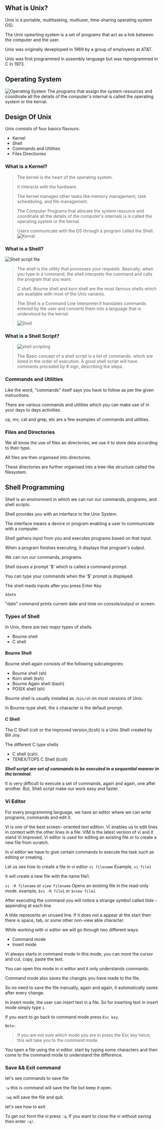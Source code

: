 
## What is Unix?

  Unix is a portable, multitasking, multiuser, time-sharing 
  operating system OS).
 
  The Unix opearting system is a set of programs that act as a
  link between the computer and the user.
 
  Unix was originally deveploped in 1969 by a group of 
  employees at AT&T.
 
  Unix was first programmed in assembly language but was 
  reprogrammed in C in 1973.

## Operating System
![Operating System](https://github.com/aniketchavan2211/Journey-start-from-here/blob/master/Images/operating-system.png)
  The programs that assign the system resources and coordinate
  all the details of the computer's internal is called the
  operating system or the kernal.

## Design Of Unix

 Unix consists of four basics flavours:
 - Kernel
 - Shell
 - Commands and Utilities
 - Files Directiories

### What is a Kernel?

 > The kernel is the heart of the operating system.
 >
 > It interacts with the hardware.
 >
 > The kernel manages other tasks like memory management, task
 > schedduling, and file management.
 >
 > The Computer Programs that allocate the system resource and 
 > coordinate all the details of the computer's internals is
 > is called the operating system or the kernal. 
 >
 > Users communicate with the OS through a program called the Shell.
![Kernal](https://github.com/aniketchavan2211/Journey-start-from-here/blob/master/Images/Kernel.jpg)

### What is a Shell?
![Shell script file](https://github.com/aniketchavan2211/Journey-start-from-here/blob/master/Images/sh.png)
 > The shell is the utility that processes your requests.
 > Basically, when you type in a command, the shell interprets 
 > the command and calls the program that you want.
 > 
 > C shell, Bourne shell and korn shell are the most famous shells
 > which are available with most of the Unix variants.
 >
 > The Shell is a Command Line Interpreter.It translates 
 > commands entered by the user and converts them into a 
 > language that is understood by the kernal.
 >
 > ![Shell](https://github.com/aniketchavan2211/Journey-start-from-here/blob/master/Images/Shell.jpg)
 
### What is a Shell Script?
 > ![shell scripting](https://github.com/aniketchavan2211/Journey-start-from-here/blob/master/Images/script.png)
 >
 > The Basic concept of a shell script is a list of commands.
 > which are listed in the order of execution. A good shell
 > script will have comments preceded by # sign, describing the
 > steps.
    
### Commands and Utilities

  Like the word, "commands" itself says you have to follow
  as per the given instructions.
 
  There are various commands and utilities which you can make
  use of in your days to days activities.
 
  cp, mv, cat and grep, etc are a few examples of commands and
  utilities.

### Files and Directories

  We all know the use of files an directories, we use it to store
  data according to their type.
  
  All files are then organised into directories.
  
  These directories are further organised into a tree-like
  structure called the filesystem.

## Shell Programming 

 Shell is an environment in which we can run our commands, 
 programs, and shell scripts.

 Shell provides you with an interface to the Unix System.

 The interface means a device or program enabling a user to 
 communicate with a computer.

 Shell gathers input from you and executes programs based on 
 that input.
 
 When a program finishes executing, it displays that program's 
 output.

 We can run our commands, programs.

 Shell issues a prompt '$' which is called a command prompt.
 
 You can type your commands when the '$' prompt is displayed.
 
 The shell reads inputs after you press Enter Key

 `$date`

 "date" command prints current date and time on console/output
 or screen.

### Types of Shell 

 In Unix, there are two major types of shells.
  - Bourne shell
  - C shell

#### Bourne Shell
  Bourne shell again consists of the following subcategories:
  - Bourne shell (sh)
  - Korn shell (ksh)
  - Bourne Again shell (bash)
  - POSIX shell (sh)
  
 Bourne shell is usually installed as `/bin/sh`
 on most versions of Unix.

In Bourne-type shell, the `$` character is the default prompt.

#### C Shell
  The C Shell (csh or the improved version,(tcsh)
  is a Unix Shell created by Bill Joy.

  The different C type shells
 - C shell (csh)
 - TENEX/TOPS C Shell (tcsh)

 ***Shell script are set of commands to be executed
 in a sequential manner in the terminal.***

 It is very difficult to execute a set of 
 commands, again and again, one after another.
 But, Shell script make our work easy and faster.


### Vi Editor

 For every programming language, we have an 
 editor where we can write programs, commands
 and edit it.

 Vi is one of the best screen- oriented text 
 edition.
 Vi enables us to edit lines in context with
 the other lines in a file.
 VIM is the latest version of vi and it stand
 Vi Improved.
 Vi editor is used for editing an existing file
 or to create a new file from scratch.
 
 In vi editor we have to give certain commands
 to execute the task such as editing or creating.

 Let us see how to create a file in vi editor
 `vi filename`
 Example, 
 `vi file1`

 It will create a new file with the name file1.

 `vi -R filename` or `view filename`
 Opens an existing file in the read-only mode.
 example, `$vi -R file1` or `$view file1`.

 After executing the command you will notice
 a strange symbol called tilde `~` appending
 at each line.

 A tilde represents an unused line.
 If it does not a appear at the start then there
 is space, tab, or some other non-view able
 character.

 While working with vi editor we will go through
 two different ways:
 - Command mode
 - Insert mode
 
 Vi always starts in command mode
 In this mode, you can more the cursor and 
 cut, copy, paste the text.

 You can open this mode in vi editor and 
 it only understands commands.

 Command mode also saves the changes you have
 made to the file.
 
 So no need to save the file manually, again
 and again, it automatically saves after 
 every change.

 In insert mode, the user can insert text in
 a file.
 So for inserting text in insert mode simply
 type `i`.
 
 If you want to go back to command mode
 press `Esc key`.

 `Note:` 
 > If you are not sure which mode you 
 > are in press the Esc key twice; this will
 > take you to the command mode.

 You open a file using the vi editor.
 start by typing some characters and then
 come to the command mode to understand the
 difference.

### Save && Exit command 

 let's see commands to save file
 
 `:w` this is command will save the file but
 keep it open.
 
 `:wq` will save the file and quit.

 let's see how to exit 
 
 To get out form the vi press `:q`.
 If you want to close the vi without saving 
 then enter `:q!`.
  





